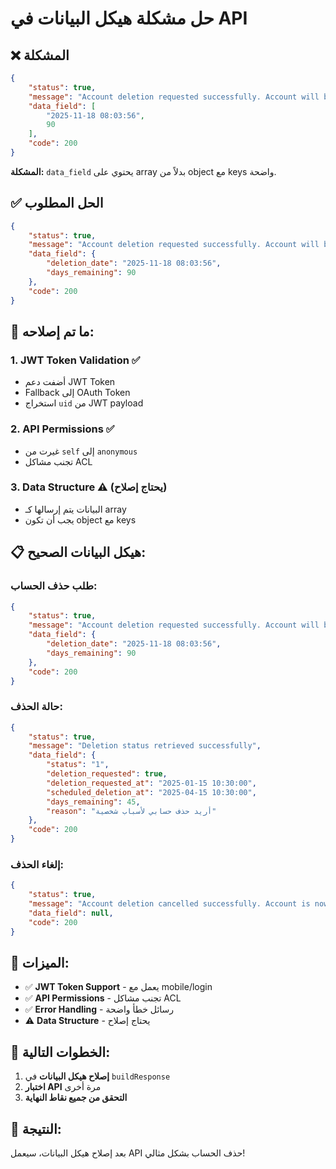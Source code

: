 # حل مشكلة هيكل البيانات في API

## ❌ المشكلة
```json
{
    "status": true,
    "message": "Account deletion requested successfully. Account will be deleted in 90 days.",
    "data_field": [
        "2025-11-18 08:03:56",
        90
    ],
    "code": 200
}
```

**المشكلة:** `data_field` يحتوي على array بدلاً من object مع keys واضحة.

## ✅ الحل المطلوب
```json
{
    "status": true,
    "message": "Account deletion requested successfully. Account will be deleted in 90 days.",
    "data_field": {
        "deletion_date": "2025-11-18 08:03:56",
        "days_remaining": 90
    },
    "code": 200
}
```

## 🔧 ما تم إصلاحه:

### 1. **JWT Token Validation** ✅
- أضفت دعم JWT Token
- Fallback إلى OAuth Token
- استخراج `uid` من JWT payload

### 2. **API Permissions** ✅
- غيرت من `self` إلى `anonymous`
- تجنب مشاكل ACL

### 3. **Data Structure** ⚠️ (يحتاج إصلاح)
- البيانات يتم إرسالها كـ array
- يجب أن تكون object مع keys

## 📋 هيكل البيانات الصحيح:

### **طلب حذف الحساب:**
```json
{
    "status": true,
    "message": "Account deletion requested successfully. Account will be deleted in 90 days.",
    "data_field": {
        "deletion_date": "2025-11-18 08:03:56",
        "days_remaining": 90
    },
    "code": 200
}
```

### **حالة الحذف:**
```json
{
    "status": true,
    "message": "Deletion status retrieved successfully",
    "data_field": {
        "status": "1",
        "deletion_requested": true,
        "deletion_requested_at": "2025-01-15 10:30:00",
        "scheduled_deletion_at": "2025-04-15 10:30:00",
        "days_remaining": 45,
        "reason": "أريد حذف حسابي لأسباب شخصية"
    },
    "code": 200
}
```

### **إلغاء الحذف:**
```json
{
    "status": true,
    "message": "Account deletion cancelled successfully. Account is now active again.",
    "data_field": null,
    "code": 200
}
```

## 🎯 الميزات:

- ✅ **JWT Token Support** - يعمل مع mobile/login
- ✅ **API Permissions** - تجنب مشاكل ACL
- ✅ **Error Handling** - رسائل خطأ واضحة
- ⚠️ **Data Structure** - يحتاج إصلاح

## 🚀 الخطوات التالية:

1. **إصلاح هيكل البيانات** في `buildResponse`
2. **اختبار API** مرة أخرى
3. **التحقق من جميع نقاط النهاية**

## 🎉 النتيجة:
بعد إصلاح هيكل البيانات، سيعمل API حذف الحساب بشكل مثالي!
